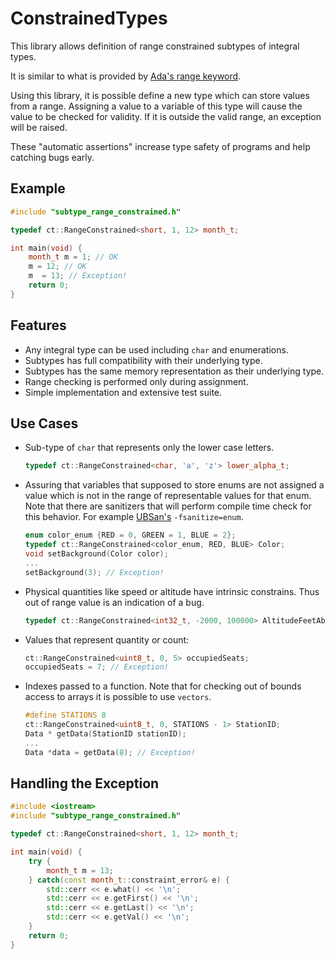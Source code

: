 ConstrainedTypes
================

This library allows definition of range constrained subtypes of integral types.

It is similar to what is provided by [Ada's range
keyword](https://en.wikibooks.org/wiki/Ada_Programming/Types/range).

Using this library, it is possible define a new type which can store values
from a range. Assigning a value to a variable of this type will cause the value
to be checked for validity. If it is outside the valid range, an exception will
be raised. 

These "automatic assertions" increase type safety of programs and help catching
bugs early.

Example
-------

```C++
#include "subtype_range_constrained.h"

typedef ct::RangeConstrained<short, 1, 12> month_t;

int main(void) {
    month_t m = 1; // OK
    m = 12; // OK
    m  = 13; // Exception!
    return 0;
}
```

Features
--------
* Any integral type can be used including `char` and enumerations.
* Subtypes has full compatibility with their underlying type.
* Subtypes has the same memory representation as their underlying type.
* Range checking is performed only during assignment.
* Simple implementation and extensive test suite.

Use Cases
----------
* Sub-type of `char` that represents only the lower case letters.
  ```C++
  typedef ct::RangeConstrained<char, 'a', 'z'> lower_alpha_t;
  ```
* Assuring that variables that supposed to store enums are not assigned a value
  which is not in the range of representable values for that enum. Note that
  there are sanitizers that will perform compile time check for this behavior.
  For example
  [UBSan's](https://clang.llvm.org/docs/UndefinedBehaviorSanitizer.html#available-checks)
  `-fsanitize=enum`.
  ```C++
  enum color_enum {RED = 0, GREEN = 1, BLUE = 2};
  typedef ct::RangeConstrained<color_enum, RED, BLUE> Color;
  void setBackground(Color color);
  ...
  setBackground(3); // Exception!
  ```
* Physical quantities like speed or altitude have intrinsic constrains. 
  Thus out of range value is an indication of a bug.
  ```C++
  typedef ct::RangeConstrained<int32_t, -2000, 100000> AltitudeFeetAboveSeaLevel;
  ```
* Values that represent quantity or count:
  ```C++
  ct::RangeConstrained<uint8_t, 0, 5> occupiedSeats;
  occupiedSeats = 7; // Exception!
  ```
* Indexes passed to a function. Note that for checking out of bounds access to
  arrays it is possible to use `vectors`.
  ```C++
  #define STATIONS 8
  ct::RangeConstrained<uint8_t, 0, STATIONS - 1> StationID;
  Data * getData(StationID stationID);
  ...
  Data *data = getData(8); // Exception!
  ```

Handling the Exception
---------------------
```C++
#include <iostream>
#include "subtype_range_constrained.h"

typedef ct::RangeConstrained<short, 1, 12> month_t;

int main(void) {
    try {
        month_t m = 13; 
    } catch(const month_t::constraint_error& e) {
        std::cerr << e.what() << '\n';
        std::cerr << e.getFirst() << '\n';
        std::cerr << e.getLast() << '\n';
        std::cerr << e.getVal() << '\n';
    }
    return 0;
}
```